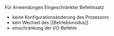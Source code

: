 Für Anwendungen
Eingeschränkter Befehlssatz
- keine Konfigurationsänderung des Prozessors
- kein Wechsel des [[Betriebsmodus]]
- einschränkung der I/O-Befehle
